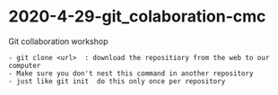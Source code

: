 # 2020-4-29-git_colaboration-cmc
Git collaboration workshop

    - git clone <url>  : download the repositiory from the web to our computer
  	- Make sure you don't nest this command in another repository
	- just like git init  do this only once per repository

